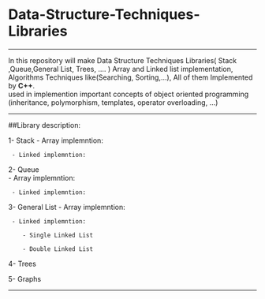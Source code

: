 # Data-Structure-Techniques-Libraries
---

In this repository will make Data Structure Techniques Libraries( Stack ,Queue,General List, Trees, .... ) Array and Linked list implementation, Algorithms Techniques like(Searching, Sorting,...), All of them Implemented by  **C++**.<br/> 
used in implemention important concepts of object oriented programming (inheritance, polymorphism, templates, operator overloading, ...)

---

##Library description:

  1- Stack 
     - Array implemntion:
     
     - Linked implemntion:
  2- Queue  
      - Array implemntion:
     
     - Linked implemntion:
  3- General List 
      - Array implemntion:
     
     - Linked implemntion:
     
        - Single Linked List 
        
        - Double Linked List
  4- Trees 
  
  5- Graphs
  
      
---

